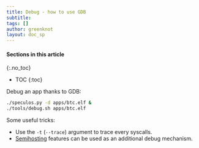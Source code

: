 ```yaml
---
title: Debug - how to use GDB
subtitle:
tags: []
author: greenknot
layout: doc_sp
---
```


#### Sections in this article
{:.no_toc}
* TOC
{:toc}


Debug an app thanks to GDB:

```sh
./speculos.py -d apps/btc.elf &
./tools/debug.sh apps/btc.elf
```

Some useful tricks:

- Use the `-t` (`--trace`) argument to trace every syscalls.
- [Semihosting](semihosting.md) features can be used as an additional debug mechanism.
